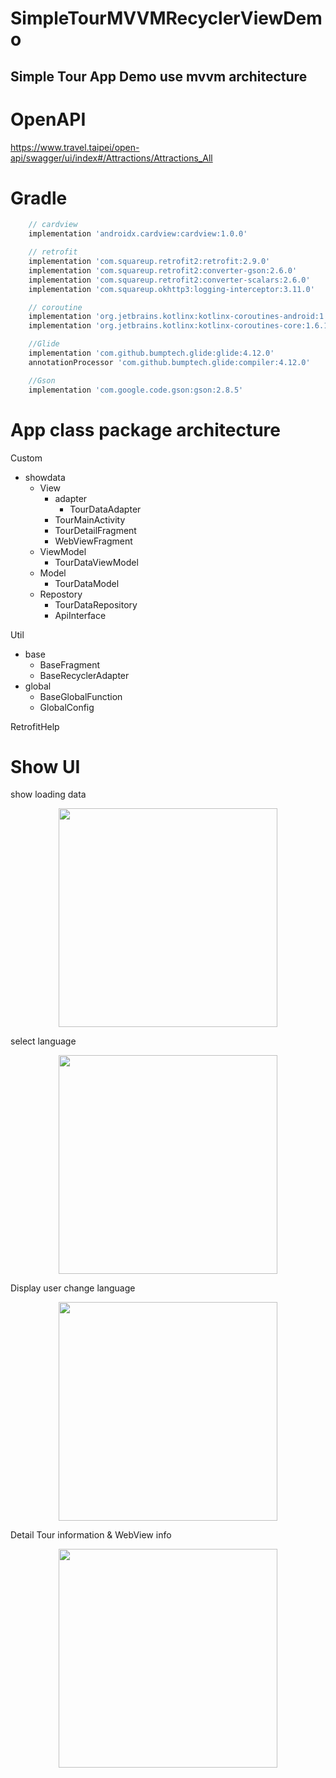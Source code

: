 # SimpleTourMVVMRecyclerViewDemo
## Simple Tour App Demo use mvvm architecture 

# OpenAPI 
https://www.travel.taipei/open-api/swagger/ui/index#/Attractions/Attractions_All

# Gradle
```gradle
    // cardview
    implementation 'androidx.cardview:cardview:1.0.0'

    // retrofit
    implementation 'com.squareup.retrofit2:retrofit:2.9.0'
    implementation 'com.squareup.retrofit2:converter-gson:2.6.0'
    implementation 'com.squareup.retrofit2:converter-scalars:2.6.0'
    implementation 'com.squareup.okhttp3:logging-interceptor:3.11.0'

    // coroutine
    implementation 'org.jetbrains.kotlinx:kotlinx-coroutines-android:1.6.1'
    implementation 'org.jetbrains.kotlinx:kotlinx-coroutines-core:1.6.1'

    //Glide
    implementation 'com.github.bumptech.glide:glide:4.12.0'
    annotationProcessor 'com.github.bumptech.glide:compiler:4.12.0'

    //Gson
    implementation 'com.google.code.gson:gson:2.8.5'
```

# App class package architecture
Custom
- showdata
  - View
    - adapter
      - TourDataAdapter
    - TourMainActivity
    - TourDetailFragment
    - WebViewFragment
  - ViewModel
    - TourDataViewModel
  - Model
    - TourDataModel
  - Repostory
    - TourDataRepository
    - ApiInterface

Util
- base
  - BaseFragment
  - BaseRecyclerAdapter
- global
  - BaseGlobalFunction
  - GlobalConfig
    
RetrofitHelp

# Show UI
show loading data
<div  align="center">
<img src="https://github.com/code09128/SimpleTourMVVMRecyclerViewDemo/assets/32324308/13ca77a8-70b9-4525-8e93-def6f6038ddf" width="350px"/>
</div>

select language
<div  align="center">
<img src="https://github.com/code09128/SimpleTourMVVMRecyclerViewDemo/assets/32324308/70ea2eaf-1a68-4e78-9100-6fdf1f840643" width="350px"/>
</div>

Display user change language
<div  align="center">
<img src="https://github.com/code09128/SimpleTourMVVMRecyclerViewDemo/assets/32324308/c271471a-8ee8-45f2-8919-2498599d6cbd" width="350px"/>
</div>

Detail Tour information & WebView info
<div  align="center">
<img src="https://github.com/code09128/SimpleTourMVVMRecyclerViewDemo/assets/32324308/04aac19d-578b-43ea-8a28-f6bbd950b2e3" width="350px"/>
</div>


